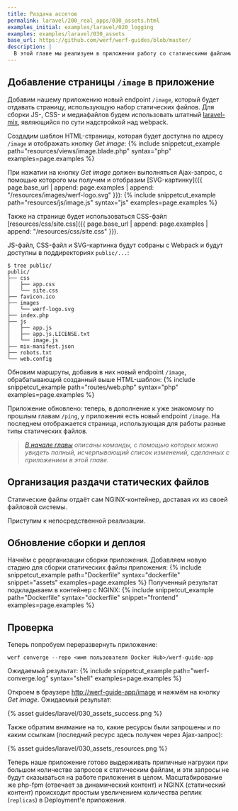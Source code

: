 ```yaml
---
title: Раздача ассетов
permalink: laravel/200_real_apps/030_assets.html
examples_initial: examples/laravel/020_logging
examples: examples/laravel/030_assets
base_url: https://github.com/werf/werf-guides/blob/master/
description: |
  В этой главе мы реализуем в приложении работу со статическими файлами и покажем, как правильно отдавать их клиенту.
---
```


## Добавление страницы `/image` в приложение

Добавим нашему приложению новый endpoint `/image`, который будет отдавать страницу, использующую набор статических файлов. Для сборки JS-, CSS- и медиафайлов будем использовать штатный [laravel-mix](https://laravel.com/docs/8.x/mix), являющийся по сути надстройкой над webpack.

Создадим шаблон HTML-страницы, которая будет доступна по адресу `/image` и отображать кнопку _Get image_:
{% include snippetcut_example path="resources/views/image.blade.php" syntax="php" examples=page.examples %}

При нажатии на кнопку _Get image_ должен выполняться Ajax-запрос, с помощью которого мы получим и отобразим [SVG-картинку]({{ page.base_url | append: page.examples | append: "/resources/images/werf-logo.svg" }}):
{% include snippetcut_example path="resources/js/image.js" syntax="js" examples=page.examples %}

Также на странице будет использоваться CSS-файл [resources/css/site.css]({{ page.base_url | append: page.examples | append: "/resources/css/site.css" }}).

JS-файл, CSS-файл и SVG-картинка будут собраны с Webpack и будут доступны в поддиректориях `public/...`:
```shell
$ tree public/
public/
├── css
│   ├── app.css
│   └── site.css
├── favicon.ico
├── images
│   └── werf-logo.svg
├── index.php
├── js
│   ├── app.js
│   ├── app.js.LICENSE.txt
│   └── image.js
├── mix-manifest.json
├── robots.txt
└── web.config

```

Обновим маршруты, добавив в них новый endpoint `/image`, обрабатывающий созданный выше HTML-шаблон:
{% include snippetcut_example path="routes/web.php" syntax="php" examples=page.examples %}

Приложение обновлено: теперь, в дополнение к уже знакомому по прошлым главам `/ping`, у приложения есть новый endpoint `/image`. На последнем отображается страница, использующая для работы разные типы статических файлов.

>_[В начале главы](#подготовка-репозитория) описаны команды, с помощью которых можно увидеть полный, исчерпывающий список изменений, сделанных с приложением в этой главе._

## Организация раздачи статических файлов

Статические файлы отдаёт сам NGINX-контейнер, доставая их из своей файловой системы.

Приступим к непосредственной реализации.

## Обновление сборки и деплоя

Начнём с реорганизации сборки приложения. Добавляем новую стадию для сборки статических файлы приложения:
{% include snippetcut_example path="Dockerfile" syntax="dockerfile" snippet="assets" examples=page.examples %}
Полученный результат подкладываем в контейнер с NGINX:
{% include snippetcut_example path="Dockerfile" syntax="dockerfile" snippet="frontend" examples=page.examples %}

## Проверка

Теперь попробуем переразвернуть приложение:
```shell
werf converge --repo <имя пользователя Docker Hub>/werf-guide-app
```

Ожидаемый результат:
{% include snippetcut_example path="werf-converge.log" syntax="shell" examples=page.examples %}

Откроем в браузере [http://werf-guide-app/image](http://werf-guide-app/image) и нажмём на кнопку _Get image_. Ожидаемый результат:

{% asset guides/laravel/030_assets_success.png %}

Также обратим внимание на то, какие ресурсы были запрошены и по каким ссылкам (последний ресурс здесь получен через Ajax-запрос):

{% asset guides/laravel/030_assets_resources.png %}

Теперь наше приложение готово выдерживать приличные нагрузки при большом количестве запросов к статическим файлам, и эти запросы не будут сказываться на работе приложения в целом. Масштабирование же php-fpm (отвечает за динамический контент) и NGINX (статический контент) происходит простым увеличением количества реплик (`replicas`) в Deployment'е приложения.
